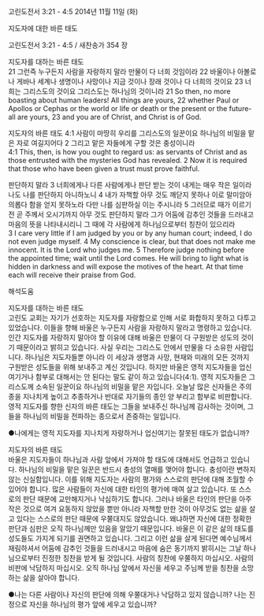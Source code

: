 고린도전서 3:21 - 4:5 
2014년 11월 11일 (화)

지도자에 대한 바른 태도



고린도전서 3:21 - 4:5 / 새찬송가 354 장


지도자를 대하는 바른 태도  
21 그런즉 누구든지 사람을 자랑하지 말라 만물이 다 너희 것임이라 22 바울이나 아볼로나 게바나 세계나 생명이나 사망이나 지금 것이나 장래 것이나 다 너희의 것이요 23 너희는 그리스도의 것이요 그리스도는 하나님의 것이니라
21 So then, no more boasting about human leaders! All things are yours, 22 whether Paul or Apollos or Cephas or the world or life or death or the present or the future-all are yours, 23 and you are of Christ, and Christ is of God.

지도자의 바른 태도
4:1 사람이 마땅히 우리를 그리스도의 일꾼이요 하나님의 비밀을 맡은 자로 여길지어다 2 그리고 맡은 자들에게 구할 것은 충성이니라  
4:1 This, then, is how you ought to regard us: as servants of Christ and as those entrusted with the mysteries God has revealed. 2 Now it is required that those who have been given a trust must prove faithful.

판단하지 말라
3 너희에게나 다른 사람에게나 판단 받는 것이 내게는 매우 작은 일이라 나도 나를 판단하지 아니하노니 4 내가 자책할 아무 것도 깨닫지 못하나 이로 말미암아 의롭다 함을 얻지 못하노라 다만 나를 심판하실 이는 주시니라 5 그러므로 때가 이르기 전 곧 주께서 오시기까지 아무 것도 판단하지 말라 그가 어둠에 감추인 것들을 드러내고 마음의 뜻을 나타내시리니 그 때에 각 사람에게 하나님으로부터 칭찬이 있으리라  
3 I care very little if I am judged by you or by any human court; indeed, I do not even judge myself. 4 My conscience is clear, but that does not make me innocent. It is the Lord who judges me. 5 Therefore judge nothing before the appointed time; wait until the Lord comes. He will bring to light what is hidden in darkness and will expose the motives of the heart. At that time each will receive their praise from God.

해석도움





지도자를 대하는 바른 태도  
고린도 교회는 자기가 선호하는 지도자를 자랑함으로 인해 서로 화합하지 못하고 다투고 있었습니다. 이들을 향해 바울은 누구든지 사람을 자랑하지 말라고 명령하고 있습니다. 인간 지도자를 자랑하지 말아야 할 이유에 대해 바울은 만물이 다 구원받은 성도의 것이기 때문이라고 밝히고 있습니다. 사실 우리는 그리스도 안에서 만물을 다 소유한 사람입니다. 하나님은 지도자들뿐 아니라 이 세상과 생명과 사망, 현재와 미래의 모든 것까지 구원받은 성도들을 위해 보내주고 계신 것입니다. 하지만 바울은 영적 지도자들을 업신여기거나 함부로 대해서는 안 된다는 말도 같이 하고 있습니다(4:1). 영적 지도자들은 그리스도께 소속된 일꾼이요 하나님의 비밀을 맡은 자입니다. 오늘날 많은 신자들은 주의 종을 지나치게 높이고 추종하거나 반대로 자기들의 종인 양 부리고 함부로 비판합니다. 영적 지도자를 향한 신자의 바른 태도는 그들을 보내주신 하나님께 감사하는 것이며, 그들을 하나님의 비밀을 전파하는 종으로서 존중하는 일입니다.    

●나에게는 영적 지도자를 지나치게 자랑하거나 업신여기는 잘못된 태도가 없습니까? 

지도자의 바른 태도  
바울은 지도자들이 하나님과 사람 앞에서 가져야 할 태도에 대해서도 언급하고 있습니다. 하나님의 비밀을 맡은 일꾼은 반드시 충성의 열매를 맺어야 합니다. 충성이란 변하지 않는 신실함입니다. 이를 위해 지도자는 사람의 평가와 스스로의 판단에 대해 초월할 수 있어야 합니다. 많은 사람들이 자신에 대한 타인의 평가에 매여 살고 있습니다. 또 스스로의 판단 때문에 교만해지거나 낙심하기도 합니다. 그러나 바울은 타인의 판단을 아주 작은 것으로 여겨 요동하지 않았을 뿐만 아니라 자책할 만한 것이 아무것도 없는 삶을 살고 있다는 스스로의 판단 때문에 우쭐대지도 않았습니다. 왜냐하면 자신에 대한 정확한 판단과 심판은 오직 하나님께만 있음을 알았기 때문입니다. 바울은 이 같은 삶의 태도를 성도들도 가지게 되기를 권면하고 있습니다. 그리고 이런 삶을 살게 된다면 예수님께서 재림하셔서 어둠에 감추인 것들을 드러내시고 마음에 숨은 동기까지 밝히시는 그날 하나님으로부터 진정한 칭찬을 받게 될 것입니다. 사람의 칭찬에 우쭐하지 마십시오. 사람의 비판에 낙담하지 마십시오. 오직 하나님 앞에서 자신을 세우고 주님께 받을 칭찬을 소망하는 삶을 살아야 합니다. 

●나는 다른 사람이나 자신의 판단에 의해 우쭐대거나 낙담하고 있지 않습니까? 나는 진정으로 자신을 하나님의 평가 앞에 세우고 있습니까?